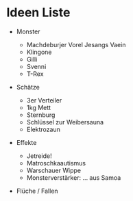 # Ideen Liste

* Monster
  * Machdeburjer Vorel Jesangs Vaein
  * Klingone
  * Gilli
  * Svenni
  * T-Rex
  
* Schätze
  * 3er Verteiler
  * 1kg Mett
  * Sternburg
  * Schlüssel zur Weibersauna
  * Elektrozaun

* Effekte
  * Jetreide!
  * Matroschkaautismus
  * Warschauer Wippe
  * Monsterverstärker: ... aus Samoa
  
* Flüche / Fallen
